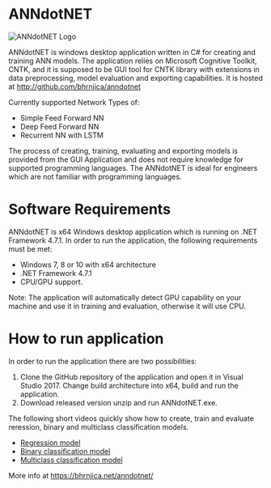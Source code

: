 # ANNdotNET
![ANNdotNET Logo](https://github.com/bhrnjica/anndotnet/blob/master/ANNdotNET/ANNdotNET.Wnd.App/Images/annLogo_start2.png)

ANNdotNET is windows desktop application written in C# for creating and training ANN models. The application relies on Microsoft Cognitive Toolkit, CNTK, and it is supposed to be GUI tool for CNTK library with extensions in data preprocessing, model evaluation and exporting capabilities. It is hosted at http://github.com/bhrnjica/anndotnet

Currently supported Network Types of:
- Simple Feed Forward NN
- Deep Feed Forward NN
- Recurrent NN with LSTM

The process of creating, training, evaluating and exporting models is provided from the GUI Application and does not require knowledge for supported programming languages. The ANNdotNET is ideal for engineers which are not familiar with programming languages.

# Software Requirements
ANNdotNET is x64 Windows desktop application which is running on .NET Framework 4.7.1. In order to run the application, the following requirements must be met:

* Windows 7, 8 or 10 with x64 architecture
* .NET Framework 4.7.1
* CPU/GPU support. 

Note: The application will automatically detect GPU capability on your machine and use it in training and evaluation, otherwise it will use CPU.

# How to run application
In order to run the application there are two possibilities:
1. Clone the GitHub repository of the application and open it in Visual Studio 2017. Change build architecture into x64, build and run the application.  
2. Download released version unzip and run ANNdotNET.exe.

The following short videos quickly show how to create, train and evaluate reression, binary and multiclass classification models.

* [ Regression model ](https://raw.githubusercontent.com/bhrnjica/anndotnet/master/Tutorials/anndotnetv1.mp4)
* [ Binary classification model ](https://raw.githubusercontent.com/bhrnjica/anndotnet/master/Tutorials/anndotnetv2.mp4)
* [ Multiclass classification model ](https://raw.githubusercontent.com/bhrnjica/anndotnet/master/Tutorials/anndotnetv3.mp4)

More info at https://bhrnjica.net/anndotnet/
